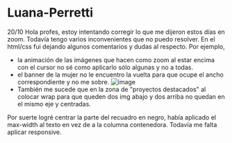 # Luana-Perretti
20/10
Hola profes, estoy intentando corregir lo que me dijeron estos días en zoom. Todavía tengo varios inconvenientes que no puedo resolver.
En el html/css fui dejando algunos comentarios y dudas al respecto. 
Por ejemplo, 
- la animación de las imágenes que hacen como zoom al estar encima con el cursor no sé como aplicarlo sólo algunas y no a todas.
- el banner de la mujer no le encuentro la vuelta para que ocupe el ancho correspondiente y no me sobre.
![image](https://github.com/ysmlu/CV-Luana-Perretti/assets/141959974/f6c6607f-827d-4e12-8000-1e20349db095)
- También me sucede que en la zona de "proyectos destacados" al colocar wrap para que queden dos img abajo y dos arriba no quedan en el mismo eje y centradas.


Por suerte logré centrar la parte del recuadro en negro, había aplicado el max-width al texto en vez de a la columna contenedora.
Todavía me falta aplicar responsive.
